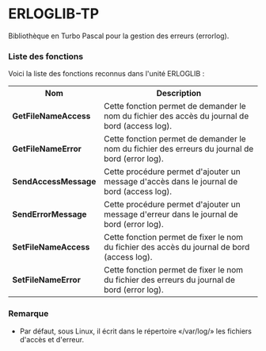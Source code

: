 # ERLOGLIB-TP
Bibliothèque en Turbo Pascal pour la gestion des erreurs (errorlog).

<h3>Liste des fonctions</h3>

Voici la liste des fonctions reconnus dans l'unité ERLOGLIB :

<table>
	<tr>
		<th>Nom</th>
		<th>Description</th>
	</tr>
  <tr>
    <td><b>GetFileNameAccess</b></td>
    <td>Cette fonction permet de demander le nom du fichier des accès du journal de bord (access log).</td>
  </tr>
  <tr>
    <td><b>GetFileNameError</b></td>
    <td>Cette fonction permet de demander le nom du fichier des erreurs du journal de bord (error log).</td>
  </tr>
  <tr>
    <td><b>SendAccessMessage</b></td>
    <td>Cette procédure permet d'ajouter un message d'accès dans le journal de bord (access log).</td>
  </tr>
  <tr>
    <td><b>SendErrorMessage</b>
      <td>Cette procédure permet d'ajouter un message d'erreur dans le journal de bord (error log).</td>
  </tr>
  <tr>
    <td><b>SetFileNameAccess</b>
    <td>Cette fonction permet de fixer le nom du fichier des accès du journal de bord (access log).</td>
  </tr>
  <tr>
    <td><b>SetFileNameError</b>
    <td>Cette fonction permet de fixer le nom du fichier des erreurs du journal de bord (error log).</td>
  </tr>
</table>

<h3>Remarque</h3>
<ul>
	<li>Par défaut, sous Linux, il écrit dans le répertoire «/var/log/» les fichiers d'accès et d'erreur.</li>
</ul>
